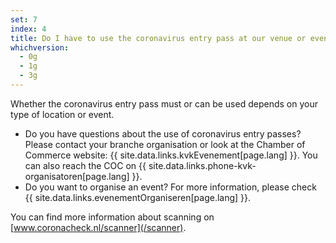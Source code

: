 ```yaml
---
set: 7
index: 4
title: Do I have to use the coronavirus entry pass at our venue or event, and how does this work?
whichversion:
  - 0g
  - 1g
  - 3g
---
```

Whether the coronavirus entry pass must or can be used depends on your type of location or event. 

- Do you have questions about the use of coronavirus entry passes? Please contact your branche organisation or look at the Chamber of Commerce website: {{ site.data.links.kvkEvenement[page.lang] }}. You can also reach the COC on {{ site.data.links.phone-kvk-organisatoren[page.lang] }}.
- Do you want to organise an event? For more information, please check {{ site.data.links.evenementOrganiseren[page.lang] }}.

You can find more information about scanning on [www.coronacheck.nl/scanner](/scanner).
